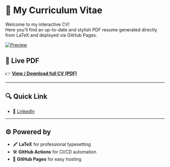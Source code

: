 # 📄 My Curriculum Vitae

Welcome to my interactive CV!  
Here you'll find an up-to-date and stylish PDF resume generated directly from LaTeX and deployed via GitHub Pages.

[![Preview](https://hathor875.github.io/CV/preview.jpg?v=11)](https://hathor875.github.io/CV/main.pdf)

## 🔗 Live PDF
👉 **[View / Download full CV (PDF)](https://hathor875.github.io/CV/main.pdf)**

---

## 🔍 Quick Link

- 💼 [LinkedIn](https://www.linkedin.com/in/krzysztof-cie%C5%9Blik-968128223)  

---

## ⚙️ Powered by

- 🖋️ **LaTeX** for professional typesetting  
- 🛠️ **GitHub Actions** for CI/CD automation  
- 🚀 **GitHub Pages** for easy hosting

